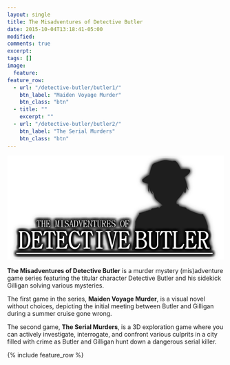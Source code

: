 ```yaml
---
layout: single
title: The Misadventures of Detective Butler
date: 2015-10-04T13:18:41-05:00
modified:
comments: true
excerpt:
tags: []
image:
  feature:
feature_row:
  - url: "/detective-butler/butler1/"
    btn_label: "Maiden Voyage Murder"
    btn_class: "btn"
  - title: ""
    excerpt: ""
  - url: "/detective-butler/butler2/"
    btn_label: "The Serial Murders"
    btn_class: "btn"
---
```

<img src="db-logo.png" title="Logo" alt="Logo" class="center-image">

__The Misadventures of Detective Butler__ is a murder mystery (mis)adventure game series featuring the titular character Detective Butler and his sidekick Gilligan solving various mysteries.

The first game in the series, __Maiden Voyage Murder__, is a visual novel without choices, depicting the initial meeting between Butler and Gilligan during a summer cruise gone wrong.

The second game, __The Serial Murders__, is a 3D exploration game where you can actively investigate, interrogate, and confront various culprits in a city filled with crime as Butler and Gilligan hunt down a dangerous serial killer.

{% include feature_row %}